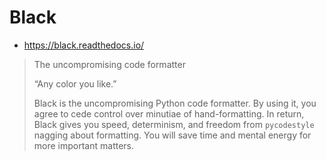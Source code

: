 # Black
* https://black.readthedocs.io/

> The uncompromising code formatter
> 
> “Any color you like.”
>
> Black is the uncompromising Python code formatter. By using it, you agree to cede control over minutiae of hand-formatting. In return, Black gives you speed, determinism, and freedom from `pycodestyle` nagging about formatting. You will save time and mental energy for more important matters.

